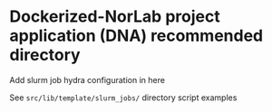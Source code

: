 # Dockerized-NorLab project application (DNA) recommended directory 
Add slurm job hydra configuration in here

See `src/lib/template/slurm_jobs/` directory script examples 
